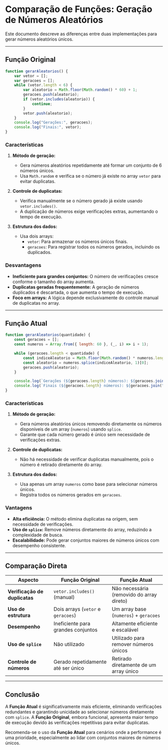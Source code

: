 
# Comparação de Funções: Geração de Números Aleatórios

Este documento descreve as diferenças entre duas implementações para gerar números aleatórios únicos.

---

## Função Original

```javascript
function gerarAleatorios() {
    var vetor = [];
    var geracoes = [];
    while (vetor.length < 6) {
        var aleatorio = Math.floor(Math.random() * 60) + 1;
        geracoes.push(aleatorio);
        if (vetor.includes(aleatorio)) {
            continue;
        }
        vetor.push(aleatorio);
    }
    console.log("Gerações:", geracoes);
    console.log("Finais:", vetor);
}
```

### Características
1. **Método de geração:**
   - Gera números aleatórios repetidamente até formar um conjunto de 6 números únicos.
   - Usa `Math.random` e verifica se o número já existe no array `vetor` para evitar duplicatas.

2. **Controle de duplicatas:**
   - Verifica manualmente se o número gerado já existe usando `vetor.includes()`.
   - A duplicação de números exige verificações extras, aumentando o tempo de execução.

3. **Estrutura dos dados:**
   - Usa dois arrays: 
     - `vetor`: Para armazenar os números únicos finais.
     - `geracoes`: Para registrar todos os números gerados, incluindo os duplicados.

### Desvantagens
- **Ineficiente para grandes conjuntos:** O número de verificações cresce conforme o tamanho do array aumenta.
- **Duplicatas geradas frequentemente:** A geração de números duplicados é descartada, o que aumenta o tempo de execução.
- **Foco em arrays:** A lógica depende exclusivamente do controle manual de duplicatas no array.

---

## Função Atual

```javascript
function gerarAleatorios(quantidade) {
    const geracoes = [];
    const numeros = Array.from({ length: 60 }, (_, i) => i + 1);

    while (geracoes.length < quantidade) {
        const indiceAleatorio = Math.floor(Math.random() * numeros.length);
        const aleatorio = numeros.splice(indiceAleatorio, 1)[0];
        geracoes.push(aleatorio);
    }

    console.log(`Gerações (${geracoes.length} números): ${geracoes.join(", ")}`);
    console.log(`Finais (${geracoes.length} números): ${geracoes.join(", ")}`);
}
```

### Características
1. **Método de geração:**
   - Gera números aleatórios únicos removendo diretamente os números disponíveis de um array (`numeros`) usando `splice`.
   - Garante que cada número gerado é único sem necessidade de verificações extras.

2. **Controle de duplicatas:**
   - Não há necessidade de verificar duplicatas manualmente, pois o número é retirado diretamente do array.

3. **Estrutura dos dados:**
   - Usa apenas um array `numeros` como base para selecionar números únicos.
   - Registra todos os números gerados em `geracoes`.

### Vantagens
- **Alta eficiência:** O método elimina duplicatas na origem, sem necessidade de verificações.
- **Uso de `splice`:** Remove números diretamente do array, reduzindo a complexidade de busca.
- **Escalabilidade:** Pode gerar conjuntos maiores de números únicos com desempenho consistente.

---

## Comparação Direta

| **Aspecto**             | **Função Original**                       | **Função Atual**                          |
|--------------------------|-------------------------------------------|-------------------------------------------|
| **Verificação de duplicatas** | `vetor.includes()` (manual)             | Não necessária (removido do array direto) |
| **Uso de estrutura**     | Dois arrays (`vetor` e `geracoes`)         | Um array base (`numeros`) + `geracoes`    |
| **Desempenho**           | Ineficiente para grandes conjuntos         | Altamente eficiente e escalável           |
| **Uso de `splice`**      | Não utilizado                              | Utilizado para remover números únicos     |
| **Controle de números**  | Gerado repetidamente até ser único         | Retirado diretamente de um array único    |

---

## Conclusão

A **Função Atual** é significativamente mais eficiente, eliminando verificações redundantes e garantindo unicidade ao selecionar números diretamente com `splice`. A **Função Original**, embora funcional, apresenta maior tempo de execução devido às verificações repetitivas para evitar duplicatas.

Recomenda-se o uso da **Função Atual** para cenários onde a performance é uma prioridade, especialmente ao lidar com conjuntos maiores de números únicos.
